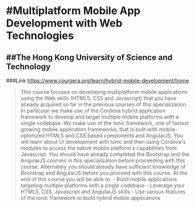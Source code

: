 #Multiplatform Mobile App Development with Web Technologies
======
##The Hong Kong University of Science and Technology
------
###Link
https://www.coursera.org/learn/hybrid-mobile-development/home

>This course focuses on developing multiplatform mobile applications using the Web skills (HTML5, CSS and Javascript) that you have already acquired so far in the previous courses of this specialization. In particular we make use of the Cordova hybrid application framework to develop and target multiple mobile platforms with a single codebase. We make use of the Ionic framework, one of fastest growing mobile application frameworks, that is built with mobile-optimized HTML5 and CSS based components and AngularJS. You will learn about UI development with Ionic and then using Cordova's modules to access the native mobile platform's capabilities from Javascript. You should have already completed the Bootstrap and the AngularJS courses in this specialization before proceeding with this course. Alternately you should already have sufficient knowledge of Bootstrap and AngularJS before you proceed with this course. At the end of this course you will be able to: - Build mobile applications targeting multiple platforms with a single codebase - Leverage your HTML5, CSS, Javascript and AngularJS skills - Use various features of the Ionic framework to build hybrid mobile applications
